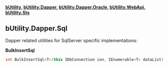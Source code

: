 #### [bUtility](../README.md), [bUtility.Dapper](butility.Dapper.md), [bUtility.Dapper.Oracle](butility.dapper.oracle.md), [bUtility.WebApi](butility.WebApi.md), [bUtility.Sts](butility.sts.md)

## bUtility.Dapper.Sql
Dapper related utilities for SqlServer specific implementations:


**BulkInsertSql**
```c#
int BulkInsertSql<T>(this IDbConnection con, IEnumerable<T> dataList)
```